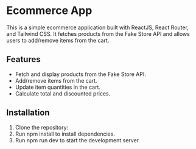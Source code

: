 # Ecommerce App

This is a simple ecommerce application built with ReactJS, React Router, and Tailwind CSS. It fetches products from the Fake Store API and allows users to add/remove items from the cart.

## Features

- Fetch and display products from the Fake Store API.
- Add/remove items from the cart.
- Update item quantities in the cart.
- Calculate total and discounted prices.

## Installation

1. Clone the repository:
2. Run npm install to install dependencies.
3. Run npm run dev to start the development server.